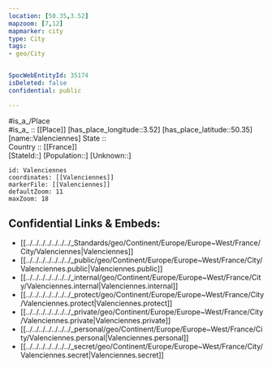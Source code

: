 ```yaml
---
location: [50.35,3.52] 
mapzoom: [7,12] 
mapmarker: city 
type: City
tags:
- geo/City


SpocWebEntityId: 35174
isDeleted: false
confidential: public

---
```

#is_a_/Place  
#is_a_ :: [[Place]] 
[has_place_longitude::3.52] 
[has_place_latitude::50.35] 
[name::Valenciennes] 
State ::  
Country :: [[France]]  
[StateId::] 
[Population::] 
[Unknown::] 


```leaflet
id: Valenciennes
coordinates: [[Valenciennes]] 
markerFile: [[Valenciennes]] 
defaultZoom: 11 
maxZoom: 18
```


## Confidential Links & Embeds: 
- [[../../../../../../../_Standards/geo/Continent/Europe/Europe~West/France/City/Valenciennes|Valenciennes]] 
- [[../../../../../../../_public/geo/Continent/Europe/Europe~West/France/City/Valenciennes.public|Valenciennes.public]] 
- [[../../../../../../../_internal/geo/Continent/Europe/Europe~West/France/City/Valenciennes.internal|Valenciennes.internal]] 
- [[../../../../../../../_protect/geo/Continent/Europe/Europe~West/France/City/Valenciennes.protect|Valenciennes.protect]] 
- [[../../../../../../../_private/geo/Continent/Europe/Europe~West/France/City/Valenciennes.private|Valenciennes.private]] 
- [[../../../../../../../_personal/geo/Continent/Europe/Europe~West/France/City/Valenciennes.personal|Valenciennes.personal]] 
- [[../../../../../../../_secret/geo/Continent/Europe/Europe~West/France/City/Valenciennes.secret|Valenciennes.secret]] 
